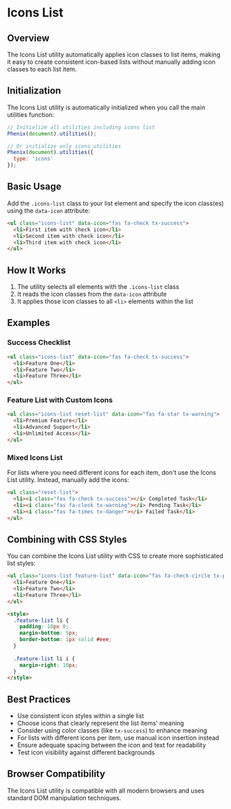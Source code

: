 # Icons List

## Overview

The Icons List utility automatically applies icon classes to list items, making it easy to create consistent icon-based lists without manually adding icon classes to each list item.

## Initialization

The Icons List utility is automatically initialized when you call the main utilities function:

```js
// Initialize all utilities including icons list
Phenix(document).utilities();

// Or initialize only icons utilities
Phenix(document).utilities({
  type: 'icons'
});
```

## Basic Usage

Add the `.icons-list` class to your list element and specify the icon class(es) using the `data-icon` attribute:

```html
<ul class="icons-list" data-icon="fas fa-check tx-success">
  <li>First item with check icon</li>
  <li>Second item with check icon</li>
  <li>Third item with check icon</li>
</ul>
```

## How It Works

1. The utility selects all elements with the `.icons-list` class
2. It reads the icon classes from the `data-icon` attribute
3. It applies those icon classes to all `<li>` elements within the list

## Examples

### Success Checklist

```html
<ul class="icons-list" data-icon="fas fa-check tx-success">
  <li>Feature One</li>
  <li>Feature Two</li>
  <li>Feature Three</li>
</ul>
```

### Feature List with Custom Icons

```html
<ul class="icons-list reset-list" data-icon="fas fa-star tx-warning">
  <li>Premium Feature</li>
  <li>Advanced Support</li>
  <li>Unlimited Access</li>
</ul>
```

### Mixed Icons List

For lists where you need different icons for each item, don't use the Icons List utility. Instead, manually add the icons:

```html
<ul class="reset-list">
  <li><i class="fas fa-check tx-success"></i> Completed Task</li>
  <li><i class="fas fa-clock tx-warning"></i> Pending Task</li>
  <li><i class="fas fa-times tx-danger"></i> Failed Task</li>
</ul>
```

## Combining with CSS Styles

You can combine the Icons List utility with CSS to create more sophisticated list styles:

```html
<ul class="icons-list feature-list" data-icon="fas fa-check-circle tx-primary">
  <li>Feature One</li>
  <li>Feature Two</li>
  <li>Feature Three</li>
</ul>

<style>
  .feature-list li {
    padding: 10px 0;
    margin-bottom: 5px;
    border-bottom: 1px solid #eee;
  }
  
  .feature-list li i {
    margin-right: 10px;
  }
</style>
```

## Best Practices

- Use consistent icon styles within a single list
- Choose icons that clearly represent the list items' meaning
- Consider using color classes (like `tx-success`) to enhance meaning
- For lists with different icons per item, use manual icon insertion instead
- Ensure adequate spacing between the icon and text for readability
- Test icon visibility against different backgrounds

## Browser Compatibility

The Icons List utility is compatible with all modern browsers and uses standard DOM manipulation techniques.
